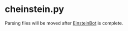 # cheinstein.py

Parsing files will be moved after [EinsteinBot](https://github.com/DouglasTaylorSupportGroup/EinsteinBot) is complete.